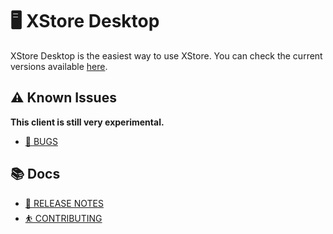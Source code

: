 # 🖥 XStore Desktop

XStore Desktop is the easiest way to use XStore.
You can check the current versions available [here](https://github.com/X-Store-App/client/releases).

## ⚠ Known Issues

**This client is still very experimental.**

- [🐛 BUGS](https://github.com/X-Store-App/client/blob/main/docs/KNOWN_ISSUES.md)

## 📚 Docs

- [🎁 RELEASE NOTES](https://github.com/X-Store-App/client/blob/main/docs/RELEASE_NOTES.MD)
- [⛹ CONTRIBUTING](https://github.com/X-Store-App/client/blob/main/docs/CONTRIBUTING.MD)